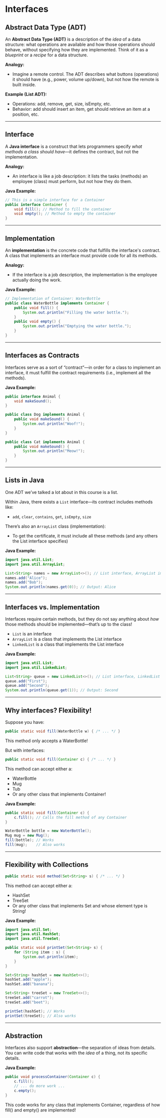 # Interfaces

## Abstract Data Type (ADT)
An **Abstract Data Type (ADT)** is a description of the *idea* of a data structure: what operations are available and how those operations should behave, without specifying how they are implemented. Think of it as a *blueprint* or a *recipe* for a data structure.

**Analogy:**
- Imagine a remote control. The ADT describes what buttons (operations) it should have (e.g., power, volume up/down), but not how the remote is built inside.

**Example (List ADT):**
- Operations: add, remove, get, size, isEmpty, etc.
- Behavior: add should insert an item, get should retrieve an item at a position, etc.

---

## Interface
A **Java interface** is a construct that lets programmers specify *what methods a class should have*—it defines the contract, but not the implementation.

**Analogy:**
- An interface is like a job description: it lists the tasks (methods) an employee (class) must perform, but not how they do them.

**Java Example:**
```java
// This is a simple interface for a Container
public interface Container {
    void fill(); // Method to fill the container
    void empty(); // Method to empty the container
}
```

---

## Implementation
An **implementation** is the concrete code that fulfills the interface's contract. A class that implements an interface must provide code for all its methods.

**Analogy:**
- If the interface is a job description, the implementation is the employee actually doing the work.

**Java Example:**
```java
// Implementation of Container: WaterBottle
public class WaterBottle implements Container {
    public void fill() {
        System.out.println("Filling the water bottle.");
    }
    public void empty() {
        System.out.println("Emptying the water bottle.");
    }
}
```

---

## Interfaces as Contracts
Interfaces serve as a sort of “contract”—in order for a class to implement an interface, it must fulfill the contract requirements (i.e., implement all the methods).

**Java Example:**
```java
public interface Animal {
    void makeSound();
}

public class Dog implements Animal {
    public void makeSound() {
        System.out.println("Woof!");
    }
}

public class Cat implements Animal {
    public void makeSound() {
        System.out.println("Meow!");
    }
}
```

---

## Lists in Java
One ADT we’ve talked a lot about in this course is a list.

Within Java, there exists a `List` interface—its contract includes methods like:
- `add`, `clear`, `contains`, `get`, `isEmpty`, `size`

There’s also an `ArrayList` class (implementation):
- To get the certificate, it must include all these methods (and any others the List interface specifies)

**Java Example:**
```java
import java.util.List;
import java.util.ArrayList;

List<String> names = new ArrayList<>(); // List interface, ArrayList implementation
names.add("Alice");
names.add("Bob");
System.out.println(names.get(0)); // Output: Alice
```

---

## Interfaces vs. Implementation
Interfaces require certain methods, but they do not say anything about *how* those methods should be implemented—that’s up to the class!

- `List` is an interface
- `ArrayList` is a class that implements the List interface
- `LinkedList` is a class that implements the List interface

**Java Example:**
```java
import java.util.List;
import java.util.LinkedList;

List<String> queue = new LinkedList<>(); // List interface, LinkedList implementation
queue.add("First");
queue.add("Second");
System.out.println(queue.get(1)); // Output: Second
```

---

## Why interfaces? Flexibility!

Suppose you have:
```java
public static void fill(WaterBottle w) { /* ... */ }
```
This method only accepts a WaterBottle!

But with interfaces:
```java
public static void fill(Container c) { /* ... */ }
```
This method can accept either a:
- WaterBottle
- Mug
- Tub
- Or any other class that implements Container!

**Java Example:**
```java
public static void fill(Container c) {
    c.fill(); // Calls the fill method of any Container
}

WaterBottle bottle = new WaterBottle();
Mug mug = new Mug();
fill(bottle); // Works
fill(mug);    // Also works
```

---

## Flexibility with Collections
```java
public static void method(Set<String> s) { /* ... */ }
```
This method can accept either a:
- HashSet<String>
- TreeSet<String>
- Or any other class that implements Set and whose element type is String!

**Java Example:**
```java
import java.util.Set;
import java.util.HashSet;
import java.util.TreeSet;

public static void printSet(Set<String> s) {
    for (String item : s) {
        System.out.println(item);
    }
}

Set<String> hashSet = new HashSet<>();
hashSet.add("apple");
hashSet.add("banana");

Set<String> treeSet = new TreeSet<>();
treeSet.add("carrot");
treeSet.add("beet");

printSet(hashSet); // Works
printSet(treeSet); // Also works
```

---

## Abstraction
Interfaces also support **abstraction**—the separation of ideas from details. You can write code that works with the *idea* of a thing, not its specific details.

**Java Example:**
```java
public void processContainer(Container c) {
    c.fill();
    // ... do more work ...
    c.empty();
}
```
This code works for any class that implements Container, regardless of how fill() and empty() are implemented!


